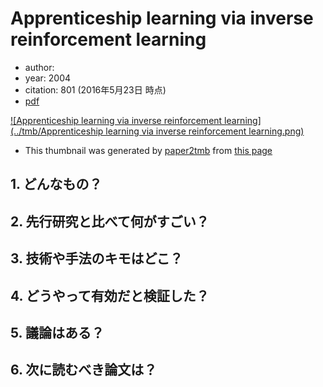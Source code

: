 # Apprenticeship learning via inverse reinforcement learning
- author:
- year: 2004
- citation: 801 (2016年5月23日 時点)
- [pdf](http://machinelearning.wustl.edu/mlpapers/paper_files/icml2004_PieterN04.pdf)

[![Apprenticeship learning via inverse reinforcement learning](../tmb/Apprenticeship learning via inverse reinforcement learning.png)](http://machinelearning.wustl.edu/mlpapers/paper_files/icml2004_PieterN04.pdf)
- This thumbnail was generated by [paper2tmb](https://github.com/sotetsuk/paper2tmb) from [this page](http://machinelearning.wustl.edu/mlpapers/paper_files/icml2004_PieterN04.pdf)

## 1. どんなもの？
## 2. 先行研究と比べて何がすごい？
## 3. 技術や手法のキモはどこ？
## 4. どうやって有効だと検証した？
## 5. 議論はある？
## 6. 次に読むべき論文は？
